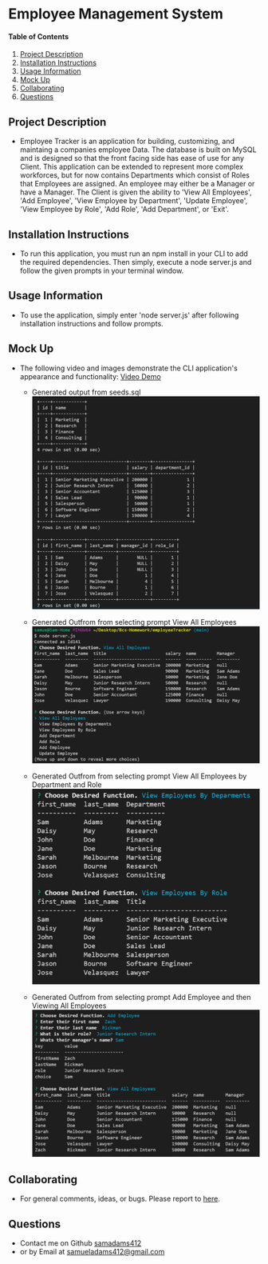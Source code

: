 # Employee Management System
  
  #### Table of Contents
  1. [Project Description](#project-description)
  2. [Installation Instructions](#installation-instructions)
  3. [Usage Information](#usage-information)
  3. [Mock Up](#mock-up)
  4. [Collaborating](#collaborating)
  5. [Questions](#questions)

  ## Project Description
  * Employee Tracker is an application for building, customizing, and maintaing a companies employee Data. The database is built on MySQL and is designed so that the front facing side has ease of use for any Client. This application can be extended to represent more complex workforces, but for now contains Departments which consist of Roles that Employees are assigned. An employee may either be a Manager or have a Manager. The Client is given the ability to 'View All Employees', 'Add Employee', 'View Employee by Department', 'Update Employee', 'View Employee by Role', 'Add Role', 'Add Department', or 'Exit'.
  ## Installation Instructions
  * To run this application, you must run an npm install in your CLI to add the required dependencies. Then simply, execute a node server.js and follow the given prompts in your terminal window.
  ## Usage Information
  * To use the application, simply enter 'node server.js' after following installation instructions and follow prompts.
  ## Mock Up
  * The following video and images demonstrate the CLI application's appearance and functionality: 
  [Video Demo](https://watch.screencastify.com/v/Y8WfGjLCpWlaj9XJPHca)

    * Generated output from seeds.sql
  ![Generated Output from seeds.sql](/Assets/test-img1.png)

    * Generated Outfrom from selecting prompt View All Employees
  ![Generated Outfrom from selecting prompt View All Employees](Assets/test-img2.png)
    * Generated Outfrom from selecting prompt View All Employees by Department and Role
  ![Generated Outfrom from selecting prompt View All Employees by Department and Role](Assets/test-img3.png)
    * Generated Outfrom from selecting prompt Add Employee and then Viewing All Employees
  ![Generated Outfrom from selecting prompt Add Employee and then Viewing All Employees](Assets/test-img4.png)

  ## Collaborating
  * For general comments, ideas, or bugs. Please report to [here](https://github.com/samadams412/employeeTracker/issues).

  ## Questions
  * Contact me on Github [samadams412](https://github.com/samadams412)
  * or by Email at samueladams412@gmail.com

